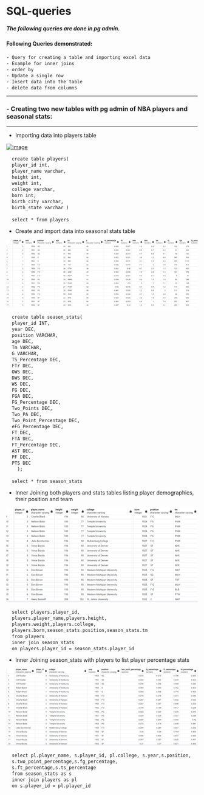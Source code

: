 # SQL-queries

##### The following queries are done in pg admin.




####  Following Queries demonstrated: 
    - Query for creating a table and importing excel data
    - Example for inner joins
    - order by
    - Update a single row
    - Insert data into the table
    - delete data from columns 
---------------------------------------------------------------------------------------------------------------------------------------------------------------------------------------------------------------------

### - Creating two new tables with pg admin of NBA players and seasonal stats:

---------------------------------------------------------------------------------------------------------------------------------------------------------------------------------------------------------------------

- Importing data into players table

  
[<img width="683" alt="image" src="https://github.com/Jackelyneg/sql-queries/assets/81592631/128ecaa7-be2c-460d-a522-615b0172a8cf">](https://github.com/Jackelyneg/sql-queries/blob/main/Screenshot%202023-06-16%20144906.jpg)
  	
      create table players(
      player_id int,
      player_name varchar,
      height int,
      weight int,
      college varchar,
      born int,
      birth_city varchar,
      birth_state varchar )

      select * from players

-  Create and import data into seasonal stats table

![Github](https://github.com/Jackelyneg/sql-queries/blob/main/Capture%20new.PNG)

    
      create table season_stats(  
      player_id INT,
      year DEC,
      position VARCHAR,
      age DEC,
      Tm VARCHAR,
      G VARCHAR,
      TS_Percentage DEC,
      FTr DEC,
      OWS DEC,
      DWS DEC,
      WS DEC,
      FG DEC,
      FGA DEC,
      FG_Percentage DEC,
      Two_Points DEC,
      Two_PA DEC,
      Two_Point_Percentage DEC,
      eFG_Percentage DEC,
      FT DEC,
      FTA DEC,
      FT_Percentage DEC,
      AST DEC,
      PF DEC,
      PTS DEC
        );

      select * from season_stats

- Inner Joining both players and stats tables listing player demographics, their position and team

![Github](https://github.com/Jackelyneg/sql-queries/blob/main/inner%20join%201.PNG)


      select players.player_id,
      players.player_name,players.height,
      players.weight,players.college,
      players.born,season_stats.position,season_stats.tm
      from players
      inner join season_stats
      on players.player_id = season_stats.player_id



- Inner Joining season_stats with players to list player percentage stats

![GitHub](https://github.com/Jackelyneg/sql-queries/blob/main/inner%20join%202.PNG)


      select pl.player_name, s.player_id, pl.college, s.year,s.position,
      s.two_point_percentage,s.fg_percentage,
      s.ft_percentage,s.ts_percentage
      from season_stats as s
      inner join players as pl
      on s.player_id = pl.player_id










      
